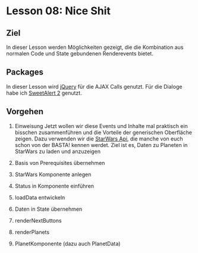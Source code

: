 # Lesson 08: Nice Shit
## Ziel
In dieser Lesson werden Möglichkeiten gezeigt, die die Kombination aus normalen Code und State gebundenen Renderevents bietet.

## Packages
In dieser Lesson wird [jQuery](https://www.npmjs.com/package/jquery) für die AJAX Calls genutzt. 
Für die Dialoge habe ich [SweetAlert 2](https://www.npmjs.com/package/sweetalert2) genutzt.

## Vorgehen
1. Einweisung
Jetzt wollen wir diese Events und Inhalte mal praktisch ein bisschen zusammenführen und die Vorteile der generischen Oberfläche zeigen.
Dazu verwenden wir die [StarWars Api](https://swapi.co/), die manche von euch schon von der BASTA! kennen werdet.
Ziel ist es, Daten zu Planeten in StarWars zu laden und anzuzeigen

2. Basis von Prerequisites übernehmen
3. StarWars Komponente anlegen
4. Status in Komponente einführen
5. loadData entwickeln
6. Daten in State übernehmen
7. renderNextButtons 
8. renderPlanets
9. PlanetKomponente (dazu auch PlanetData)
